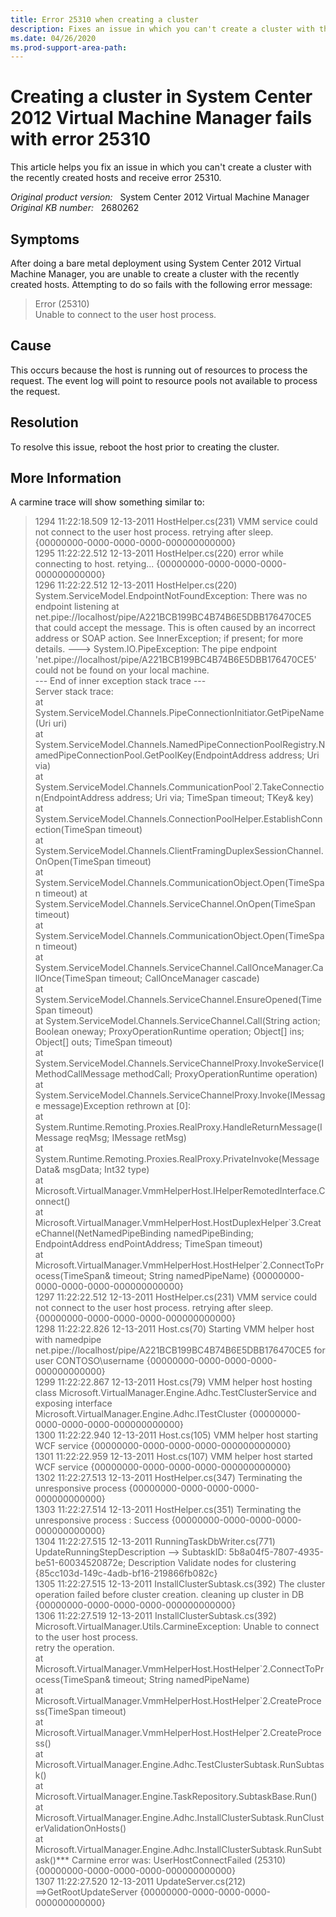 ```yaml
---
title: Error 25310 when creating a cluster
description: Fixes an issue in which you can't create a cluster with the recently created hosts and receive error 25310.
ms.date: 04/26/2020
ms.prod-support-area-path: 
---
```

# Creating a cluster in System Center 2012 Virtual Machine Manager fails with error 25310

This article helps you fix an issue in which you can't create a cluster with the recently created hosts and receive error 25310.

_Original product version:_ &nbsp; System Center 2012 Virtual Machine Manager  
_Original KB number:_ &nbsp; 2680262

## Symptoms

After doing a bare metal deployment using System Center 2012 Virtual Machine Manager, you are unable to create a cluster with the recently created hosts. Attempting to do so fails with the following error message:

> Error (25310)  
> Unable to connect to the user host process.

## Cause

This occurs because the host is running out of resources to process the request. The event log will point to resource pools not available to process the request.

## Resolution

To resolve this issue, reboot the host prior to creating the cluster.

## More Information

A carmine trace will show something similar to:

> 1294 11:22:18.509 12-13-2011 HostHelper.cs(231) VMM service could not connect to the user host process. retrying after sleep. {00000000-0000-0000-0000-000000000000}  
> 1295 11:22:22.512 12-13-2011 HostHelper.cs(220) error while connecting to host. retying... {00000000-0000-0000-0000-000000000000}  
> 1296 11:22:22.512 12-13-2011 HostHelper.cs(220) System.ServiceModel.EndpointNotFoundException: There was no endpoint listening at net.pipe://localhost/pipe/A221BCB199BC4B74B6E5DBB176470CE5 that could accept the message. This is often caused by an incorrect address or SOAP action. See InnerException; if present; for more details. ---> System.IO.PipeException: The pipe endpoint 'net.pipe://localhost/pipe/A221BCB199BC4B74B6E5DBB176470CE5' could not be found on your local machine.  
> --- End of inner exception stack trace ---  
> Server stack trace:  
> at System.ServiceModel.Channels.PipeConnectionInitiator.GetPipeName(Uri uri)  
> at System.ServiceModel.Channels.NamedPipeConnectionPoolRegistry.NamedPipeConnectionPool.GetPoolKey(EndpointAddress address; Uri via)  
> at System.ServiceModel.Channels.CommunicationPool\`2.TakeConnection(EndpointAddress address; Uri via; TimeSpan timeout; TKey& key)  
> at System.ServiceModel.Channels.ConnectionPoolHelper.EstablishConnection(TimeSpan timeout)  
> at System.ServiceModel.Channels.ClientFramingDuplexSessionChannel.OnOpen(TimeSpan timeout)  
> at System.ServiceModel.Channels.CommunicationObject.Open(TimeSpan timeout)
> at System.ServiceModel.Channels.ServiceChannel.OnOpen(TimeSpan timeout)  
> at System.ServiceModel.Channels.CommunicationObject.Open(TimeSpan timeout)  
> at System.ServiceModel.Channels.ServiceChannel.CallOnceManager.CallOnce(TimeSpan timeout; CallOnceManager cascade)  
> at System.ServiceModel.Channels.ServiceChannel.EnsureOpened(TimeSpan timeout)  
> at System.ServiceModel.Channels.ServiceChannel.Call(String action; Boolean oneway; ProxyOperationRuntime operation; Object[] ins; Object[] outs; TimeSpan timeout)  
> at System.ServiceModel.Channels.ServiceChannelProxy.InvokeService(IMethodCallMessage methodCall; ProxyOperationRuntime operation)  
> at System.ServiceModel.Channels.ServiceChannelProxy.Invoke(IMessage message)Exception rethrown at [0]:  
> at System.Runtime.Remoting.Proxies.RealProxy.HandleReturnMessage(IMessage reqMsg; IMessage retMsg)  
> at System.Runtime.Remoting.Proxies.RealProxy.PrivateInvoke(MessageData& msgData; Int32 type)  
> at Microsoft.VirtualManager.VmmHelperHost.IHelperRemotedInterface.Connect()  
> at Microsoft.VirtualManager.VmmHelperHost.HostDuplexHelper\`3.CreateChannel(NetNamedPipeBinding namedPipeBinding; EndpointAddress endPointAddress; TimeSpan timeout)  
> at Microsoft.VirtualManager.VmmHelperHost.HostHelper\`2.ConnectToProcess(TimeSpan& timeout; String namedPipeName) {00000000-0000-0000-0000-000000000000}  
> 1297 11:22:22.512 12-13-2011 HostHelper.cs(231) VMM service could not connect to the user host process. retrying after sleep. {00000000-0000-0000-0000-000000000000}  
> 1298 11:22:22.826 12-13-2011 Host.cs(70) Starting VMM helper host with namedpipe net.pipe://localhost/pipe/A221BCB199BC4B74B6E5DBB176470CE5 for user CONTOSO\username {00000000-0000-0000-0000-000000000000}  
> 1299 11:22:22.867 12-13-2011 Host.cs(79) VMM helper host hosting class Microsoft.VirtualManager.Engine.Adhc.TestClusterService and exposing interface Microsoft.VirtualManager.Engine.Adhc.ITestCluster {00000000-0000-0000-0000-000000000000}  
> 1300 11:22:22.940 12-13-2011 Host.cs(105) VMM helper host starting WCF service {00000000-0000-0000-0000-000000000000}  
> 1301 11:22:22.959 12-13-2011 Host.cs(107) VMM helper host started WCF service {00000000-0000-0000-0000-000000000000}  
> 1302 11:22:27.513 12-13-2011 HostHelper.cs(347) Terminating the unresponsive process {00000000-0000-0000-0000-000000000000}  
> 1303 11:22:27.514 12-13-2011 HostHelper.cs(351) Terminating the unresponsive process : Success {00000000-0000-0000-0000-000000000000}  
> 1304 11:22:27.515 12-13-2011 RunningTaskDbWriter.cs(771) UpdateRunningStepDescription --> SubtaskID: 5b8a04f5-7807-4935-be51-60034520872e; Description Validate nodes for clustering {85cc103d-149c-4adb-bf16-219866fb082c}  
> 1305 11:22:27.515 12-13-2011 InstallClusterSubtask.cs(392) The cluster operation failed before cluster creation. cleaning up cluster in DB {00000000-0000-0000-0000-000000000000}  
> 1306 11:22:27.519 12-13-2011 InstallClusterSubtask.cs(392) Microsoft.VirtualManager.Utils.CarmineException: Unable to connect to the user host process.  
> retry the operation.  
> at Microsoft.VirtualManager.VmmHelperHost.HostHelper\`2.ConnectToProcess(TimeSpan& timeout; String namedPipeName)  
> at Microsoft.VirtualManager.VmmHelperHost.HostHelper\`2.CreateProcess(TimeSpan timeout)  
> at Microsoft.VirtualManager.VmmHelperHost.HostHelper\`2.CreateProcess()  
> at Microsoft.VirtualManager.Engine.Adhc.TestClusterSubtask.RunSubtask()  
> at Microsoft.VirtualManager.Engine.TaskRepository.SubtaskBase.Run()  
> at Microsoft.VirtualManager.Engine.Adhc.InstallClusterSubtask.RunClusterValidationOnHosts()  
> at Microsoft.VirtualManager.Engine.Adhc.InstallClusterSubtask.RunSubtask()*** Carmine error was: UserHostConnectFailed (25310) {00000000-0000-0000-0000-000000000000}  
> 1307 11:22:27.520 12-13-2011 UpdateServer.cs(212) ==>GetRootUpdateServer {00000000-0000-0000-0000-000000000000}
